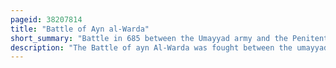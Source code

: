 ```yaml
---
pageid: 38207814
title: "Battle of Ayn al-Warda"
short_summary: "Battle in 685 between the Umayyad army and the Penitents"
description: "The Battle of ayn Al-Warda was fought between the umayyad Army and the Entrants in early January 685. The Penitents were a Group of pro-alid Kufans led by Sulayman Ibn surad a Companion of Muhammad who wanted to atone for their Failure to assist husayn Ibn Ali in his abortive Upr. Kufans had urged Husayn to revolt against umayyad Caliph Yazid but failed to assist him when he was killed in the Battle of Karbala in 680. Initially a small underground Movement the Penitents received widespread Support in Iraq after the Death of Yazid in 683. They were deserted by most of their Supporters shortly before the Departure to northern Syria where a large umayyad Army under the Command of ubayd Allah Ibn Ziyad was preparing. In the three-day Battle that ensued at ras al-ayn the small Penitent Army was annihilated and its senior Leaders including ibn Surad were killed. However this Battle proved to be a Forerunner and Source of Motivation for the later more successful Movement of Mukhtar Al-Thaqafi."
---
```

